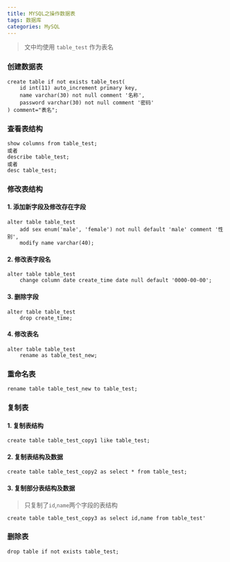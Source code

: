 ```yaml
---
title: MYSQL之操作数据表
tags: 数据库
categories: MySQL
---
```

> 文中均使用 `table_test` 作为表名

### 创建数据表
```
create table if not exists table_test(
    id int(11) auto_increment primary key,
    name varchar(30) not null comment '名称',
    password varchar(30) not null comment '密码'
) comment="表名";
```

### 查看表结构
```
show columns from table_test;
或者
describe table_test;
或者
desc table_test;
```

### 修改表结构
#### 1. 添加新字段及修改存在字段
```
alter table table_test
    add sex enum('male', 'female') not null default 'male' comment '性别',
    modify name varchar(40);
```
#### 2. 修改表字段名
```
alter table table_test
    change column date create_time date null default '0000-00-00';
```
#### 3. 删除字段
```
alter table table_test 
    drop create_time;
```
#### 4. 修改表名
```
alter table table_test 
    rename as table_test_new;
```

### 重命名表
```
rename table table_test_new to table_test;
```

### 复制表
#### 1. 复制表结构
```
create table table_test_copy1 like table_test;
```
#### 2. 复制表结构及数据
```
create table table_test_copy2 as select * from table_test;
```
#### 3. 复制部分表结构及数据
>只复制了`id`,`name`两个字段的表结构
```
create table table_test_copy3 as select id,name from table_test'
```

### 删除表
```
drop table if not exists table_test;
```